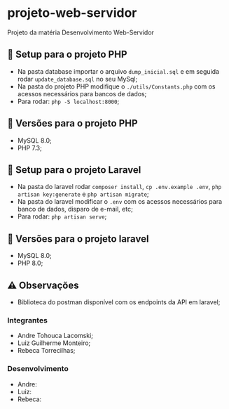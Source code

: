 # projeto-web-servidor

Projeto da matéria Desenvolvimento Web-Servidor

## :wrench: Setup para o projeto PHP

- Na pasta database importar o arquivo `dump_inicial.sql` e em seguida rodar `update_database.sql` no seu MySql;
- Na pasta do projeto PHP modifique o `./utils/Constants.php` com os acessos necessários para bancos de dados;
- Para rodar: `php -S localhost:8000`;

## 🔀 Versões para o projeto PHP

- MySQL 8.0;
- PHP 7.3;

## :wrench: Setup para o projeto Laravel

- Na pasta do laravel rodar `composer install`, `cp .env.example .env`, `php artisan key:generate` e `php artisan migrate`;
- Na pasta do laravel modificar o `.env` com os acessos necessários para banco de dados, disparo de e-mail, etc;
- Para rodar: `php artisan serve`;

## 🔀 Versões para o projeto laravel

- MySQL 8.0;
- PHP 8.0;

## ⚠️ Observações

- Biblioteca do postman disponível com os endpoints da API em laravel;

### Integrantes

- Andre Tohouca Lacomski;
- Luiz Guilherme Monteiro;
- Rebeca Torrecilhas;

### Desenvolvimento
 - Andre:
 - Luiz:
 - Rebeca: